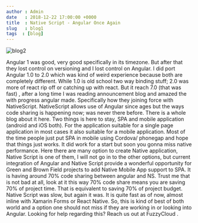```yaml
---
author : Admin
date   : 2018-12-22 17:00:00 +0000
title  : Native Script - Angular Once Again
slug   : blog1
tags  : [blog]
---
```


![blog2](/bg2.jpg)

Angular 1 was good, very good specifically in its timezone. But after that they lost control on versioning and I lost control on Angular.
I did port Angular 1.0 to 2.0 which was kind of weird experience because both are completely different. While 1.0 is old school two way binding stuff; 2.0 was more of react rip off or catching up with react.
But it reach 7.0 (that was fast) , after a long time I was reading announcement blog and amazed the with progress angular made.
Specifically how they joining force with NativeScript. NativeScript allows use of Angular since ages but the ways code sharing is happening now; was never there before. There is a whole blog about it here.
Two things is here to stay, SPA and mobile application (android and iOS both). For the application suitable for a single page application in most cases it also suitable for a mobile application.
Most of the time people just put SPA in mobile using Cordova/ phonegap and hope that things just works. It did work for a start but soon you gonna miss native performance.
Here there are many option to create Native application, Native Script is one of them, I will not go in to the other options, but current integration of
Angular and Native Script provide a wonderful opportunity for Green and Brown Field projects to add Native Mobile App support to SPA. It is having
around 70% code sharing between angular and NS. Trust me that is not bad at all, look at it this way
70% code share means you are saving 70% of project time. That is equivalent to saving 70% of project budget.
Native Script was slow, but again it was. It is quite fast as of now, almost inline with Xamarin Forms or React Native. So, this is kind of best of both
world and a option one should not miss if they are working in or looking into Angular.
Looking for help regarding this? Reach us out at FuzzyCloud .
